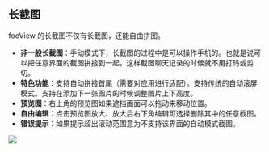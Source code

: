 ## 长截图
 fooView 的长截图不仅有长截图，还能自由拼图。

* **非一般长截图**：手动模式下，长截图的过程中是可以操作手机的。也就是说可以把任意界面的截图拼接到一起，这样截图聊天记录的时候就不用打码或剪切。
* **特色功能**：支持自动拼接首尾（需要对应用进行适配）。支持传统的自动滚屏模式。支持在添加下一张图片的时候调整图片上下高度。
* **预览图**：右上角的预览图如果遮挡画面可以拖动来移动位置。
* **自由编辑**：点击预览图放大、放大后右下角编辑可选择删除其中的任意截图。
* **错误提示**：如果提示超出滚动范围意为不支持该界面的自动模式截图。

![](http://ww1.sinaimg.cn/large/6b1dd0a7ly1fzrdawrjn6j20u01fd48r.jpg)
